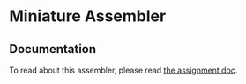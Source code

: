 # Miniature Assembler

## Documentation

To read about this assembler, please read
[the assignment doc](https://github.com/liAmirali/UIArch_miniature_assembler/blob/main/assign4.pdf).
